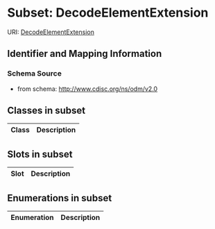 # Subset: DecodeElementExtension

URI: [DecodeElementExtension](DecodeElementExtension)





## Identifier and Mapping Information







### Schema Source


* from schema: http://www.cdisc.org/ns/odm/v2.0




## Classes in subset

| Class | Description |
| --- | --- |




## Slots in subset

| Slot | Description |
| --- | --- |


## Enumerations in subset

| Enumeration | Description |
| --- | --- |


